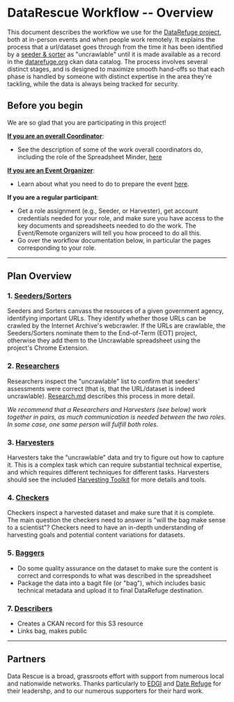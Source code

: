 # DataRescue Workflow -- Overview

This document describes the workflow we use for the [DataRefuge project](http://www.ppehlab.org/), both at in-person events and when people work remotely. It explains the process that a url/dataset goes through from the time it has been identified by a [seeder & sorter](seednsort.md) as "uncrawlable" until it is made available as a record in the [datarefuge.org](http://www.datarefuge.org) ckan data catalog. The process involves several distinct stages, and is designed to maximize smooth hand-offs so that each phase is handled by someone with distinct expertise in the area they're tackling, while the data is always being tracked for security.

## Before you begin
We are so glad that you are participating in this project!

**[If you are an overall Coordinator](coordinator-work.md)**:
- See the description of some of the work overall coordinators do, including the role of the Spreadsheet Minder, [here](coordinator-work.md)

**[If you are an Event Organizer](advance-work.md)**:
- Learn about what you need to do to prepare the event [here](advance-work.md).

**If you are a regular participant**: 
- Get a role assignment (e.g., Seeder, or Harvester), get account credentials needed for your role, and make sure you have access to the key documents and spreadsheets needed to do the work. The Event/Remote organizers will tell you how proceed to do all this. 
- Go over the workflow documentation below, in particular the pages corresponding to your role.

**********************
## Plan Overview
### 1. [Seeders/Sorters](seednsort.md)
Seeders and Sorters canvass the resources of a given government agency, identifying important URLs. They identify whether those URLs can be crawled by the Internet Archive's webcrawler. If the URLs are crawlable, the Seeders/Sorters nominate them to the End-of-Term (EOT) project, otherwise they add them to the Uncrawlable spreadsheet using the project's Chrome Extension.

### 2. [Researchers](research.md)
Researchers inspect the "uncrawlable" list to confirm that seeders' assessments were correct (that is, that the URL/dataset is indeed uncrawlable). [Research.md](research.md) describes this process in more detail. 

*We recommend that a Researchers and Harvesters (see below) work together in pairs, as much communication is needed between the two roles. In some case, one same person will fulfill both roles.*

### 3. [Harvesters](harvesting-toolkit)
Harvesters take the "uncrawlable" data and try to figure out how to capture it. This is a complex task which can require substantial technical expertise, and which requires different techniques for different tasks. Harvesters should see the included [Harvesting Toolkit](./harvesting-toolkit) for more details and tools. 

### 4. [Checkers](checking.md)
Checkers inspect a harvested dataset and make sure that it is complete. The main question the checkers need to answer is "will the bag make sense to a scientist"? Checkers need to have an in-depth understanding of harvesting goals and potential content variations for datasets.

### 5. [Baggers](bagging.md)
- Do some quality assurance on the dataset to make sure the content is correct and corresponds to what was described in the spreadsheet
- Package the data into a bagit file (or "bag"), which includes basic technical metadata and upload it to final DataRefuge destination.


### 7. [Describers](metadata.md)
- Creates a CKAN record for this S3 resource
- Links bag, makes public

**********************
## Partners
Data Rescue is a broad, grassroots effort with support from numerous local and nationwide networks. Thanks particularly to [EDGI](https://envirodatagov.org/) and [Date Refuge](http://www.ppehlab.org/datarefuge/) for their leadershp, and to our numerous supporters for their hard work.


